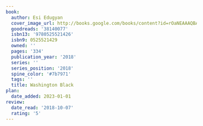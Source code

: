 ```yaml
---
book:
  author: Esi Edugyan
  cover_image_url: http://books.google.com/books/content?id=rOaNEAAAQBAJ&printsec=frontcover&img=1&zoom=1&source=gbs_api
  goodreads: '38140077'
  isbn13: '9780525521426'
  isbn9: 0525521429
  owned: ''
  pages: '334'
  publication_year: '2018'
  series: ''
  series_position: '2018'
  spine_color: '#7b7971'
  tags: ''
  title: Washington Black
plan:
  date_added: 2023-01-01
review:
  date_read: '2018-10-07'
  rating: '5'
---
```

